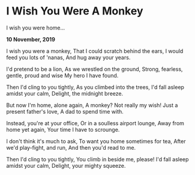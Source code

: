 # I Wish You Were A Monkey

I wish you were home...

**10 November, 2019**

I wish you were a monkey,
That I could scratch behind the ears,
I would feed you lots of 'nanas,
And hug away your years.

I'd pretend to be a lion,
As we wrestled on the ground,
Strong, fearless, gentle, proud and wise
My hero I have found.

Then I'd cling to you tightly,
As you climbed into the trees,
I'd fall asleep amidst your calm,
Delight, the midnight breeze.

But now I'm home, alone again,
A monkey? Not really my wish!
Just a present father's love,
A dad to spend time with.

Instead, you're at your office,
Or in a soulless airport lounge,
Away from home yet again,
Your time I have to scrounge.

I don't think it's much to ask,
To want you home sometimes for tea,
After we'd play-fight, and run,
And then you'd read to me.

Then I'd cling to you tightly,
You climb in beside me, please!
I'd fall asleep amidst your calm,
Delight, your mighty squeeze.
